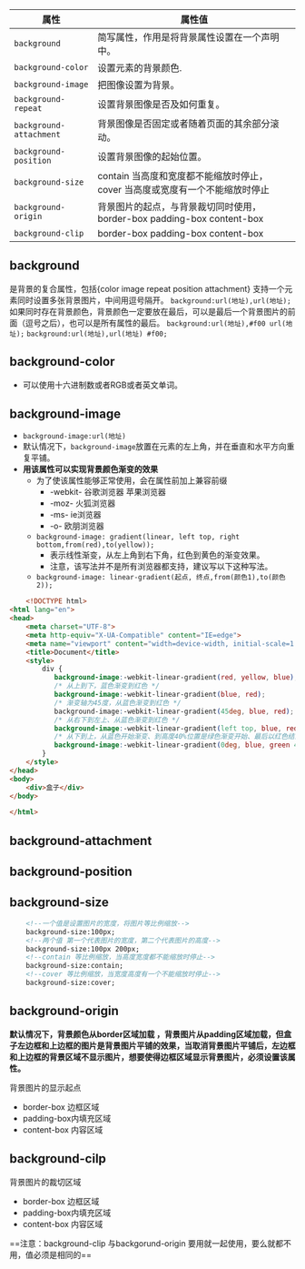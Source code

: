 | 属性                    | 属性值                                                                        |
| ----------------------- | ----------------------------------------------------------------------------- |
| `background`            | 简写属性，作用是将背景属性设置在一个声明中。                                      |
| `background-color`      | 设置元素的背景颜色.                                                      |
| `background-image`      | 把图像设置为背景。                                                                    |
| `background-repeat`     | 设置背景图像是否及如何重复。                                    |
| `background-attachment` | 背景图像是否固定或者随着页面的其余部分滚动。                                                            |
| `background-position`   | 设置背景图像的起始位置。                                         |
| `background-size`       | contain 当高度和宽度都不能缩放时停止， cover 当高度或宽度有一个不能缩放时停止 |
| `background-origin`     | 背景图片的起点，与背景裁切同时使用，border-box padding-box content-box        | 
| `background-clip`       | border-box padding-box content-box                                            |

## background
是背景的复合属性，包括{color image repeat position attachment} 
支持一个元素同时设置多张背景图片，中间用逗号隔开。
`background:url(地址),url(地址);`
如果同时存在背景颜色，背景颜色一定要放在最后，可以是最后一个背景图片的前面（逗号之后），也可以是所有属性的最后。
`background:url(地址),#f00 url(地址);`
`background:url(地址),url(地址) #f00;`

## background-color
- 可以使用十六进制数或者RGB或者英文单词。


## background-image
- `background-image:url(地址)`
- 默认情况下，`background-image`放置在元素的左上角，并在垂直和水平方向重复平铺。
- **用该属性可以实现背景颜色渐变的效果**
	- 为了使该属性能够正常使用，会在属性前加上兼容前缀
		- -webkit-  谷歌浏览器 苹果浏览器
		- -moz-   火狐浏览器
		- -ms-  ie浏览器
		- -o-   欧朋浏览器
	- `background-image: gradient(linear, left top, right bottom,from(red),to(yellow));`
		- 表示线性渐变，从左上角到右下角，红色到黄色的渐变效果。
		- 注意，该写法并不是所有浏览器都支持，建议写以下这种写法。
	- `background-image: linear-gradient(起点, 终点,from(颜色1),to(颜色2));`
	
```html
	<!DOCTYPE html>
<html lang="en">
<head>
    <meta charset="UTF-8">
    <meta http-equiv="X-UA-Compatible" content="IE=edge">
    <meta name="viewport" content="width=device-width, initial-scale=1.0">
    <title>Document</title>
    <style>
	    div {
		   background-image:-webkit-linear-gradient(red, yellow, blue);
		   /* 从上到下，蓝色渐变到红色 */ 
		   background-image:-webkit-linear-gradient(blue, red); 
		   /* 渐变轴为45度，从蓝色渐变到红色 */ 
		   background-image:-webkit-linear-gradient(45deg, blue, red);
		   /* 从右下到左上、从蓝色渐变到红色 */ 
		   background-image:-webkit-linear-gradient(left top, blue, red); 
		   /* 从下到上，从蓝色开始渐变、到高度40%位置是绿色渐变开始、最后以红色结束 */ 
		   background-image:-webkit-linear-gradient(0deg, blue, green 40%, red);
	    }
    </style>
</head>
<body>
	<div>盒子</div>
</body>

</html>
```

## background-attachment

## background-position

## background-size
```html
	<!--一个值是设置图片的宽度，将图片等比例缩放-->
	background-size:100px;
	<!--两个值 第一个代表图片的宽度，第二个代表图片的高度-->
	background-size:100px 200px;
	<!--contain 等比例缩放，当高度宽度都不能缩放时停止-->
	background-size:contain;
	<!--cover 等比例缩放，当宽度高度有一个不能缩放时停止-->
	background-size:cover;
```

## background-origin
**默认情况下，背景颜色从border区域加载 ，背景图片从padding区域加载，但盒子左边框和上边框的图片是背景图片平铺的效果，当取消背景图片平铺后，左边框和上边框的背景区域不显示图片，想要使得边框区域显示背景图片，必须设置该属性。**

背景图片的显示起点
 - border-box 边框区域
 - padding-box内填充区域
 - content-box 内容区域
 
## background-cilp
背景图片的裁切区域
 - border-box 边框区域
 - padding-box内填充区域
 - content-box 内容区域


==注意：background-clip 与backgorund-origin 要用就一起使用，要么就都不用，值必须是相同的==


